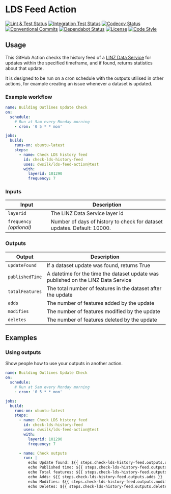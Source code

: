 # LDS Feed Action

[![Lint & Test Status](https://github.com/dwsilk/lds-feed-action/workflows/Lint%20&%20Test/badge.svg)](https://github.com/dwsilk/lds-feed-action/actions)
[![Integration Test Status](https://github.com/dwsilk/lds-feed-action/workflows/Integration%20Test/badge.svg)](https://github.com/dwsilk/lds-feed-action/actions)
[![Codecov Status](https://badgen.net/codecov/c/github/dwsilk/lds-feed-action?icon=codecov&labelColor=2e3a44&color=EC5772)](https://codecov.io/gh/dwsilk/lds-feed-action)
[![Conventional Commits](https://badgen.net/badge/Commits/conventional?labelColor=2e3a44&color=EC5772)](https://conventionalcommits.org)
[![Dependabot Status](https://badgen.net/dependabot/dwsilk/lds-feed-action?icon=dependabot&labelColor=2e3a44&color=blue)](https://dependabot.com)
[![License](https://badgen.net/badge/License/MIT?labelColor=2e3a44&color=blue)](https://github.com/dwsilk/lds-feed-action/blob/master/LICENSE)
[![Code Style](https://badgen.net/badge/Code%20Style/black?labelColor=2e3a44&color=000000)](https://github.com/psf/black)

## Usage

This GitHub Action checks the history feed of a [LINZ Data Service](https://data.linz.govt.nz/) for updates within the specified timeframe, and if found, returns statistics about that update.

It is designed to be run on a cron schedule with the outputs utilised in other actions, for example creating an issue whenever a dataset is updated.

### Example workflow

```yaml
name: Building Outlines Update Check
on:
  schedule:
    # Run at 5am every Monday morning
    - cron: '0 5 * * mon'

jobs:
  build:
    runs-on: ubuntu-latest
    steps:
      - name: Check LDS history feed
        id: check-lds-history-feed
        uses: dwsilk/lds-feed-action@test
        with:
          layerid: 101290
          frequency: 7
```

### Inputs

| Input                                             | Description                                        |
|------------------------------------------------------|-----------------------------------------------|
| `layerid`  | The LINZ Data Service layer id    |
| `frequency` _(optional)_  | Number of days of history to check for dataset updates. Default: 10000.    |

### Outputs

| Output                                             | Description                                        |
|------------------------------------------------------|-----------------------------------------------|
| `updateFound`  | If a dataset update was found, returns True    |
| `publishedTime`  | A datetime for the time the dataset update was published on the LINZ Data Service    |
| `totalFeatures`  | The total number of features in the dataset after the update    |
| `adds`  | The number of features added by the update    |
| `modifies`  | The number of features modified by the update    |
| `deletes`  | The number of features deleted by the update    |

## Examples

### Using outputs

Show people how to use your outputs in another action.

```yaml
name: Building Outlines Update Check
on:
  schedule:
    # Run at 5am every Monday morning
    - cron: '0 5 * * mon'

jobs:
  build:
    runs-on: ubuntu-latest
    steps:
      - name: Check LDS history feed
        id: check-lds-history-feed
        uses: dwsilk/lds-feed-action@test
        with:
          layerid: 101290
          frequency: 7

      - name: Check outputs
        run: |
          echo Update found: ${{ steps.check-lds-history-feed.outputs.updateFound }}
          echo Published time: ${{ steps.check-lds-history-feed.outputs.publishedTime }}
          echo Total features: ${{ steps.check-lds-history-feed.outputs.totalFeatures }}
          echo Adds: ${{ steps.check-lds-history-feed.outputs.adds }}
          echo Modifies: ${{ steps.check-lds-history-feed.outputs.modifies }}
          echo Deletes: ${{ steps.check-lds-history-feed.outputs.deletes }}
```
